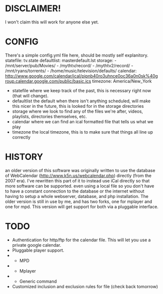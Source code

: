# DISCLAIMER!
I won't claim this will work for anyone else yet.

# CONFIG
There's a simple config.yml file here, should be mostly self explanitory.
    statefile: tv.state
    defaultlist: masterdefault.lst
    storage:
        - /mnt/server/pub/Movies/
        - /mythtv/record/
        - /mythtv2/record/
        - /mnt/ryans/torrents/
        - /home/music/television/defaults/
    calendar: http://www.google.com/calendar/ical/pipnb40ro3uhnce0oc36a0n0sk%40group.calendar.google.com/public/basic.ics
    timezone: America/New_York

* statefile
  where we keep track of the past, this is necessary right now (that will change).
* defaultlist
  the default when there isn't anything scheduled, will make this nicer in the future, this is looked for in the storage directories
* storage
  where we look to find any of the files we're after, videos, playlists, directories themselves, etc.
* calendar 
  where we can find an ical formatted file that tells us what we play
* timezone 
  the local timezone, this is to make sure that things all line up correctly

# HISTORY
an older version of this software was originally written to use the database of WebCalendar (http://www.k5n.us/webcalendar.php) directly (from the 2007 era).
I've rewritten this part of it to instead use iCal directly so that more software can be supported. even using a local file so you don't have to have a constant connection to the database or the internet without having to setup a whole webserver, database, and php installation.
The older version is still in use by me, and has two forks, one for mplayer and one for mpd.  This version will get support for both via a pluggable interface.

# TODO
* Authentication for http/ftp for the calendar file.  This will let you use a private google calendar.
* Pluggable player support.
* * MPD
* * Mplayer
* * Generic command
* Customized inclusion and exclusion rules for file (check back tomorrow)
